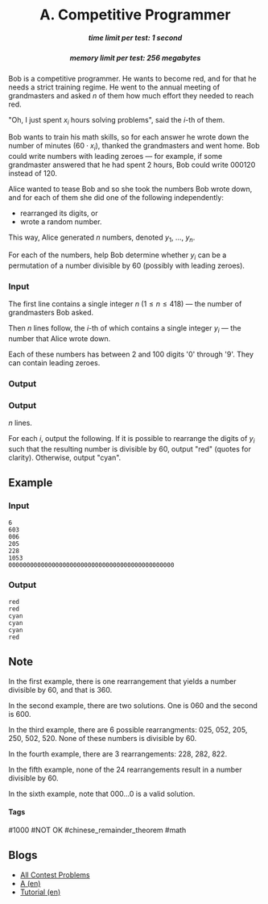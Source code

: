 <h1 style='text-align: center;'> A. Competitive Programmer</h1>

<h5 style='text-align: center;'>time limit per test: 1 second</h5>
<h5 style='text-align: center;'>memory limit per test: 256 megabytes</h5>

Bob is a competitive programmer. He wants to become red, and for that he needs a strict training regime. He went to the annual meeting of grandmasters and asked $n$ of them how much effort they needed to reach red.

"Oh, I just spent $x_i$ hours solving problems", said the $i$-th of them. 

Bob wants to train his math skills, so for each answer he wrote down the number of minutes ($60 \cdot x_i$), thanked the grandmasters and went home. Bob could write numbers with leading zeroes — for example, if some grandmaster answered that he had spent $2$ hours, Bob could write $000120$ instead of $120$.

Alice wanted to tease Bob and so she took the numbers Bob wrote down, and for each of them she did one of the following independently: 

* rearranged its digits, or
* wrote a random number.

This way, Alice generated $n$ numbers, denoted $y_1$, ..., $y_n$.

For each of the numbers, help Bob determine whether $y_i$ can be a permutation of a number divisible by $60$ (possibly with leading zeroes).

### Input

The first line contains a single integer $n$ ($1 \leq n \leq 418$) — the number of grandmasters Bob asked.

Then $n$ lines follow, the $i$-th of which contains a single integer $y_i$ — the number that Alice wrote down.

Each of these numbers has between $2$ and $100$ digits '0' through '9'. They can contain leading zeroes.

### Output

### Output

 $n$ lines.

For each $i$, output the following. If it is possible to rearrange the digits of $y_i$ such that the resulting number is divisible by $60$, output "red" (quotes for clarity). Otherwise, output "cyan".

## Example

### Input


```text
6
603
006
205
228
1053
0000000000000000000000000000000000000000000000
```
### Output


```text
red
red
cyan
cyan
cyan
red
```
## Note

In the first example, there is one rearrangement that yields a number divisible by $60$, and that is $360$.

In the second example, there are two solutions. One is $060$ and the second is $600$.

In the third example, there are $6$ possible rearrangments: $025$, $052$, $205$, $250$, $502$, $520$. None of these numbers is divisible by $60$.

In the fourth example, there are $3$ rearrangements: $228$, $282$, $822$.

In the fifth example, none of the $24$ rearrangements result in a number divisible by $60$.

In the sixth example, note that $000\dots0$ is a valid solution.



#### Tags 

#1000 #NOT OK #chinese_remainder_theorem #math 

## Blogs
- [All Contest Problems](../Codeforces_Global_Round_6.md)
- [A (en)](../blogs/A_(en).md)
- [Tutorial (en)](../blogs/Tutorial_(en).md)
